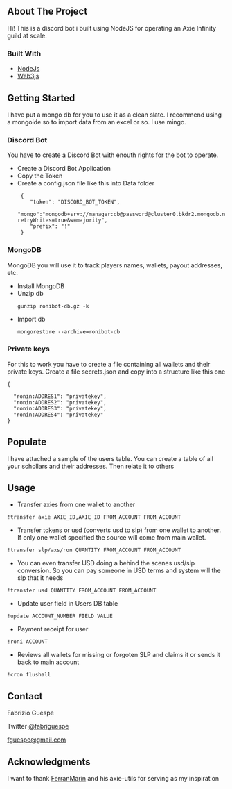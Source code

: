## About The Project

Hi! This is a discord bot i built using NodeJS for operating an Axie Infinity guild at scale.


### Built With

* [NodeJs](https://nodejs.org/en/)
* [Web3js](https://web3js.readthedocs.io/)


## Getting Started

I have put a mongo db for you to use it as a clean slate. I recommend using a mongoide so to import data from an excel or so. I use mingo.

### Discord Bot
You have to create a Discord Bot with enouth rights for the bot to operate.
- Create a Discord Bot Application
- Copy the Token
- Create a config.json file like this into Data folder
  ```
   {
      "token": "DISCORD_BOT_TOKEN",
      "mongo":"mongodb+srv://manager:db@password@cluster0.bkdr2.mongodb.net/myFirstDatabase?retryWrites=true&w=majority",
      "prefix": "!"
   }
  ```


### MongoDB

MongoDB you will use it to track players names, wallets, payout addresses, etc.

- Install MongoDB
- Unzip db
  ```
  gunzip ronibot-db.gz -k    
  ```
- Import db
  ```
  mongorestore --archive=ronibot-db
  ```

### Private keys
For this to work you have to create a file containing all wallets and their private keys. Create a file secrets.json and copy into a structure like this one
  ```
{
    
    "ronin:ADDRES1": "privatekey",
    "ronin:ADDRES2": "privatekey",
    "ronin:ADDRES3": "privatekey",
    "ronin:ADDRES4": "privatekey"
}
  ```


## Populate

I have attached a sample of the users table. You can create a table of all your schollars and their addresses. Then relate it to others


## Usage

- Transfer axies from one wallet to another
```
!transfer axie AXIE_ID,AXIE_ID FROM_ACCOUNT FROM_ACCOUNT
```

- Transfer tokens or usd (converts usd to slp) from one wallet to another. If only one wallet specified the source will come from main wallet.

```
!transfer slp/axs/ron QUANTITY FROM_ACCOUNT FROM_ACCOUNT
```

- You can even transfer USD doing a behind the scenes usd/slp conversion. So you can pay someone in USD terms and system will the slp that it needs

```
!transfer usd QUANTITY FROM_ACCOUNT FROM_ACCOUNT
```

- Update user field in Users DB table
```
!update ACCOUNT_NUMBER FIELD VALUE 
```

- Payment receipt for user
```
!roni ACCOUNT
```

- Reviews all wallets for missing or forgoten SLP and claims it or sends it back to main account

```
!cron flushall
```


## Contact

Fabrizio Guespe

Twitter [@fabriguespe](https://twitter.com/fabriguespe)

[fguespe@gmail.com](mailto:fguespe@gmail.com)


## Acknowledgments


I want to thank [FerranMarin](https://github.com/FerranMarin/) and his axie-utils for serving as my inspiration